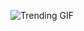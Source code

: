 ![Trending GIF](https://media0.giphy.com/media/v1.Y2lkPThiYjIxNzcyM2pxaHI4emZ4dHY4cDhuZ24waHdzc3AzMW45aW5vNnE5N21rM2UwaiZlcD12MV9naWZzX3NlYXJjaCZjdD1n/NHUONhmbo448/giphy.gif)

